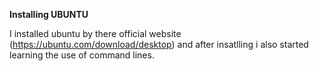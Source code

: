 **Installing UBUNTU**


I installed ubuntu by there official website (https://ubuntu.com/download/desktop) and after insatlling i also started learning the use of command lines.
